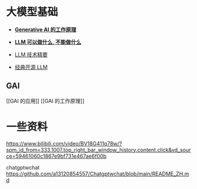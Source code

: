 

# 大模型基础

- **[Generative AI 的工作原理](https://www.bilibili.com/video/BV11G411X7nZ?p=2&vd_source=31f1c950b5b95af0c48f188f0bc047c7)**
    
- **[LLM 可以做什么, 不能做什么](https://www.bilibili.com/video/BV11G411X7nZ?p=8&vd_source=31f1c950b5b95af0c48f188f0bc047c7)**

    
- [LLM 技术精要](https://zhuanlan.zhihu.com/p/597586623)
    
- [经典开源 LLM](https://github.com/kebijuelun/Awesome-LLM-Learning/blob/main/3.%E5%A4%A7%E8%AF%AD%E8%A8%80%E6%A8%A1%E5%9E%8B%E5%9F%BA%E7%A1%80%E7%9F%A5%E8%AF%86/3.%E7%BB%8F%E5%85%B8%E5%BC%80%E6%BA%90LLM%E4%BB%8B%E7%BB%8D.md)

## GAI
[[GAI 的应用]]
[[GAI 的工作原理]]


# 一些资料

https://www.bilibili.com/video/BV18G411q78w/?spm_id_from=333.1007.top_right_bar_window_history.content.click&vd_source=59461060c1867e9bf731e467ae6f00b

chatgptwchat
https://github.com/a13120854557/Chatgptwchat/blob/main/README_ZH.md

